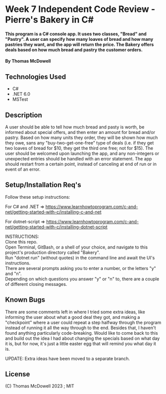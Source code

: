 # Week 7 Independent Code Review - Pierre's Bakery in C#

#### This program is a C# console app. It uses two classes, "Bread" and "Pastry". A user can specify how many loaves of bread and how many pastries they want, and the app will return the price. The Bakery offers deals based on how much bread and pastry the customer orders.

#### By Thomas McDowell

## Technologies Used

* C#
* .NET 6.0
* MSTest

## Description
A user should be able to tell how much bread and pasty is worth, be informed about special offers, and then enter an amount for bread and/or pastry. Based on how many units they order, they will be shown how much they owe, sans any "buy-two-get-one-free" type of deals (i.e. if they get two loaves of bread for $10, they get the third one free; not for $15). The user should be welcomed upon launching the app, and any non-integers or unexpected entries should be handled with an error statement. The app should restart from a certain point, instead of canceling at end of run or in event of an error.

## Setup/Installation Req's
Follow these setup instructions:  

For C# and .NET => https://www.learnhowtoprogram.com/c-and-net/getting-started-with-c/installing-c-and-net  

For dotnet-script => https://www.learnhowtoprogram.com/c-and-net/getting-started-with-c/installing-dotnet-script  

INSTRUCTIONS:  
Clone this repo.  
Open Terminal, GitBash, or a shell of your choice, and navigate to this project's production directory called "Bakery".  
Run "dotnet run" (without quotes) in the command line and await the UI's instructions.  
There are several prompts asking you to enter a number, or the letters "y" and "n".  
Depending on which questions you answer "y" or "n" to, there are a couple of different closing messages.  


## Known Bugs  
There are some comments left in where I tried some extra ideas, like informing the user about what a good deal they got, and making a "checkpoint" where a user could repeat a step halfway through the program instead of running it all the way through to the end. Besides that, I haven't found anything particularly code-breaking. Would like to come back to this and build out the idea I had about changing the specials based on what day it is, but for now, it's just a little easter egg that will remind you what day it is.  

UPDATE: Extra ideas have been moved to a separate branch.

## License
(C) Thomas McDowell 2023 ; MIT
